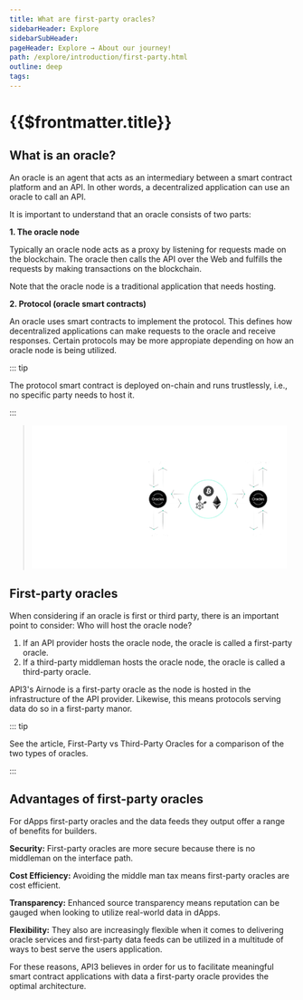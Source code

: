 ```yaml
---
title: What are first-party oracles?
sidebarHeader: Explore
sidebarSubHeader:
pageHeader: Explore → About our journey!
path: /explore/introduction/first-party.html
outline: deep
tags:
---
```


<PageHeader/>

<SearchHighlight/>

# {{$frontmatter.title}}

## What is an oracle?

An oracle is an agent that acts as an intermediary between a smart contract
platform and an API. In other words, a decentralized application can use an
oracle to call an API.

It is important to understand that an oracle consists of two parts:

**1. The oracle node**

Typically an oracle node acts as a proxy by listening for requests made on the
blockchain. The oracle then calls the API over the Web and fulfills the requests
by making transactions on the blockchain.

Note that the oracle node is a traditional application that needs hosting.

**2. Protocol (oracle smart contracts)**

An oracle uses smart contracts to implement the protocol. This defines how
decentralized applications can make requests to the oracle and receive
responses. Certain protocols may be more appropiate depending on how an oracle
node is being utilized.

::: tip

The protocol smart contract is deployed on-chain and runs trustlessly, i.e., no
specific party needs to host it.

:::

> <img src="../assets/images/oracle-map.png" width="450"/>

## First-party oracles

<!-- Based on this information, it looks like simply having an oracle solves the API
connectivity problem.-->

When considering if an oracle is first or third party, there is an important
point to consider: Who will host the oracle node?

1. If an API provider hosts the oracle node, the oracle is called a first-party
   oracle.
2. If a third-party middleman hosts the oracle node, the oracle is called a
   third-party oracle.

API3's Airnode is a first-party oracle as the node is hosted in the
infrastructure of the API provider. Likewise, this means protocols serving data
do so in a first-party manor.

::: tip

See the article, First-Party vs Third-Party Oracles for a comparison of the two
types of oracles.

:::

## Advantages of first-party oracles

For dApps first-party oracles and the data feeds they output offer a range of
benefits for builders.

**Security:** First-party oracles are more secure because there is no middleman
on the interface path.

**Cost Efficiency:** Avoiding the middle man tax means first-party oracles are
cost efficient.

**Transparency:** Enhanced source transparency means reputation can be gauged
when looking to utilize real-world data in dApps.

**Flexibility:** They also are increasingly flexible when it comes to delivering
oracle services and first-party data feeds can be utilized in a multitude of
ways to best serve the users application.

<!--The transparency & immutability of the blockchain ensures the reputation of data providers is brought on chain with the data feeds. The flexibility refers to the ease of associating Airnode with API Providers endpoints and associated API data. -->

For these reasons, API3 believes in order for us to facilitate meaningful smart
contract applications with data a first-party oracle provides the optimal
architecture.

<!--Third-party oracles are both insecure and expensive (see the
<a href="/api3-whitepaper-v1.0.3.pdf#page=10" target="_blank">API3
Whitepaper</a><externalLinkImage/> _Issues with Third-Party Oracles as Middlemen_ for a detailed explanation). In contrast, first-party oracles are both secure and cost-efficient due to not having a middleman on the interface path. -->
